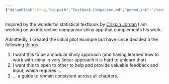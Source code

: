 ```yaml
---
{"dg-publish":true,"dg-path":"Textbook Companion.md","permalink":"/textbook-companion/","noteIcon":""}
---
```



Inspired by the wonderful statistical textbook by [Crispin Jordan](https://biomedical-sciences.ed.ac.uk/experimental-design-and-data-analysis/what-to-do-with-experiments) I am working on an interactive companion shiny app that complements his work. 

Admittedly, I created the initial pilot example but have since decided a the following things

1. I want this to be a modular shiny approach (and having learned how to work with shiny in very linear approach it is hard to unlearn that)
2. I want this to open to other to help and provide valuable feedback and input, which requires ...
3. ... a guide to remain consistent across all chapters.


